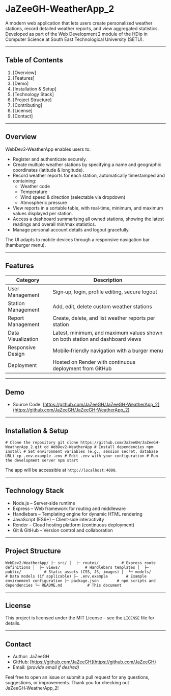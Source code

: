 # JaZeeGH‑WeatherApp_2

A modern web application that lets users create personalized weather stations, record detailed weather reports, and view aggregated statistics. Developed as part of the Web Development 2 module of the HDip in Computer Science at South East Technological University (SETU).

* * *

## Table of Contents

1.  [Overview]
2.  [Features]
3.  [Demo]
4.  [Installation & Setup]
5.  [Technology Stack]
6.  [Project Structure]
7.  [Contributing]
8.  [License]
9.  [Contact]

* * *

## Overview

WebDev2‑WeatherApp enables users to:

*   Register and authenticate securely.
*   Create multiple weather stations by specifying a name and geographic coordinates (latitude & longitude).
*   Record weather reports for each station, automatically timestamped and containing:
    *   Weather code
    *   Temperature
    *   Wind speed & direction (selectable via dropdown)
    *   Atmospheric pressure
*   View reports in a sortable table, with real‑time, minimum, and maximum values displayed per station.
*   Access a dashboard summarising all owned stations, showing the latest readings and overall min/max statistics.
*   Manage personal account details and logout gracefully.

The UI adapts to mobile devices through a responsive navigation bar (hamburger menu).

* * *

## Features

| Category | Description |
| --- | --- |
| User Management | Sign‑up, login, profile editing, secure logout |
| Station Management | Add, edit, delete custom weather stations |
| Report Management | Create, delete, and list weather reports per station |
| Data Visualization | Latest, minimum, and maximum values shown on both station and dashboard views |
| Responsive Design | Mobile‑friendly navigation with a burger menu |
| Deployment | Hosted on Render with continuous deployment from GitHub |

* * *

## Demo

*   Source Code: [https://github.com/JaZeeGH/JaZeeGH-WeatherApp_2](https://github.com/JaZeeGH/JaZeeGH-WeatherApp_2)

* * *

## Installation & Setup

`# Clone the repository git clone https://github.com/JaZeeGH/JaZeeGH-WeatherApp_2.git cd WebDev2-WeatherApp # Install dependencies npm install # Set environment variables (e.g., session secret, database URL) cp .env.example .env # Edit .env with your configuration # Run the development server npm start`

The app will be accessible at `http://localhost:4000`.

* * *

## Technology Stack

*   Node.js – Server‑side runtime
*   Express – Web framework for routing and middleware
*   Handlebars – Templating engine for dynamic HTML rendering
*   JavaScript (ES6+) – Client‑side interactivity
*   Render – Cloud hosting platform (continuous deployment)
*   Git & GitHub – Version control and collaboration

* * *

## Project Structure

`WebDev2-WeatherApp/ ├─ src/ │  ├─ routes/          # Express route definitions │  ├─ views/           # Handlebars templates │  ├─ public/          # Static assets (CSS, JS, images) │  └─ models/          # Data models (if applicable) ├─ .env.example        # Example environment configuration ├─ package.json        # npm scripts and dependencies └─ README.md           # This document`

* * *

## License

This project is licensed under the MIT License – see the `LICENSE` file for details.

* * *

## Contact

*   Author: JaZeeGH
*   GitHub: [https://github.com/JaZeeGH](https://github.com/JaZeeGH)
*   Email: _(provide email if desired)_

Feel free to open an issue or submit a pull request for any questions, suggestions, or improvements. Thank you for checking out JaZeeGH‑WeatherApp_2!